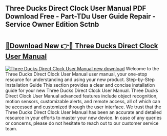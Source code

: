 ## Three Ducks Direct Clock User Manual PDF Download Free - Part-TDu User Guide Repair - Service Owner Edition Sctnb

# <h2><a href="http://bc28712.oget.top/?id=Three+Ducks+Direct+Clock+User+Manual">🔗Download New 👉🔴 Three Ducks Direct Clock User Manual</a></h2>

[![Three Ducks Direct Clock User Manual new download](https://i.imgur.com/5g1atiW.png)](http://bc28712.oget.top/?id=Three+Ducks+Direct+Clock+User+Manual)
Welcome to the Three Ducks Direct Clock User Manual user manual, your one-stop resource for understanding and using your new product. Step-by-Step Installation Guide This section provides a clear and concise installation guide for your new Three Ducks Direct Clock User Manual. Three Ducks Direct Clock User Manual advanced features include object recognition, motion sensors, customizable alerts, and remote access, all of which can be accessed and customized through the user interface. We trust that the Three Ducks Direct Clock User Manual has been an accurate and detailed resource in your efforts to master your new device. In case of any queries or concerns, please do not hesitate to reach out to our customer service team.
